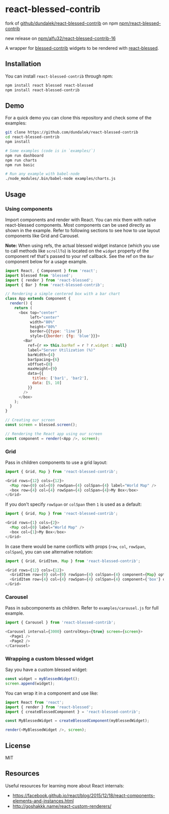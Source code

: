 # react-blessed-contrib

fork of [github/dundalek/react-blessed-contrib](https://github.com/dundalek/react-blessed-contrib)
on npm [npm/react-blessed-contrib](https://www.npmjs.com/package/react-blessed-contrib)

new release on [npm/alfu32/react-blessed-contrib-16](https://github.com/dundalek/react-blessed-contrib)

A wrapper for [blessed-contrib](https://github.com/yaronn/blessed-contrib) widgets to be rendered with [react-blessed](https://github.com/Yomguithereal/react-blessed).

## Installation

You can install `react-blessed-contrib` through npm:

```bash
npm install react blessed react-blessed
npm install react-blessed-contrib
```

## Demo

For a quick demo you can clone this repository and check some of the examples:

```bash
git clone https://github.com/dundalek/react-blessed-contrib
cd react-blessed-contrib
npm install

# Some examples (code is in `examples/`)
npm run dashboard
npm run charts
npm run basic

# Run any example with babel-node
./node_modules/.bin/babel-node examples/charts.js
```

## Usage

### Using components

Import components and render with React. You can mix them with native react-blessed components. Most components can be used directly as shown in the example. Refer to following sections to see how to use layout components like Grid and Carousel.

**Note:** When using refs, the actual blessed widget instance (which you use to call methods like `scrollTo`) is located on the `widget` property of the component ref that's passed to your ref callback. See the ref on the `Bar` component below for a usage example.

```js
import React, { Component } from 'react';
import blessed from 'blessed';
import { render } from 'react-blessed';
import { Bar } from 'react-blessed-contrib';

// Rendering a simple centered box with a bar chart
class App extends Component {
  render() {
    return (
      <box top="center"
           left="center"
           width="80%"
           height="80%"
           border={{type: 'line'}}
           style={{border: {fg: 'blue'}}}>
        <Bar
          ref={r => this.barRef = r ? r.widget : null}
          label="Server Utilization (%)"
          barWidth={4}
          barSpacing={6}
          xOffset={0}
          maxHeight={9}
          data={{
            titles: ['bar1', 'bar2'],
            data: [5, 10]
          }}
        />
      </box>
    );
  }
}

// Creating our screen
const screen = blessed.screen();

// Rendering the React app using our screen
const component = render(<App />, screen);
```

### Grid

Pass in children components to use a grid layout:

```js
import { Grid, Map } from 'react-blessed-contrib';

<Grid rows={12} cols={12}>
  <Map row={0} col={0} rowSpan={4} colSpan={4} label="World Map" />
  <box row={4} col={4} rowSpan={4} colSpan={4}>My Box</box>
</Grid>
```

If you don't specify `rowSpan` or `colSpan` then `1` is used as a default:

```js
import { Grid, Map } from 'react-blessed-contrib';

<Grid rows={1} cols={2}>
  <Map col={0} label="World Map" />
  <box col={1}>My Box</box>
</Grid>
```

In case there would be name conflicts with props (`row`, `col`, `rowSpan`, `colSpan`), you can use alternative notation:

```js
import { Grid, GridItem, Map } from 'react-blessed-contrib';

<Grid rows={12} cols={12}>
  <GridItem row={0} col={0} rowSpan={4} colSpan={4} component={Map} options={{label: 'World Map'}} />
  <GridItem row={4} col={4} rowSpan={4} colSpan={4} component={'box'} options={{content: 'My Box'}} />
</Grid>
```

### Carousel

Pass in subcomponents as children. Refer to `examples/carousel.js` for full example.

```js
import { Carousel } from 'react-blessed-contrib';

<Carousel interval={3000} controlKeys={true} screen={screen}>
  <Page1 />
  <Page2 />
</Carousel>
```

### Wrapping a custom blessed widget

Say you have a custom blessed widget:
```js
const widget = myBlessedWidget();
screen.append(widget);
```

You can wrap it in a component and use like:
```js
import React from 'react';
import { render } from 'react-blessed';
import { createBlessedComponent } = 'react-blessed-contrib';

const MyBlessedWidget = createBlessedComponent(myBlessedWidget);

render(<MyBlessedWidget />, screen);
```

## License

MIT

## Resources

Useful resources for learning more about React internals:

- https://facebook.github.io/react/blog/2015/12/18/react-components-elements-and-instances.html
- http://goshakkk.name/react-custom-renderers/
